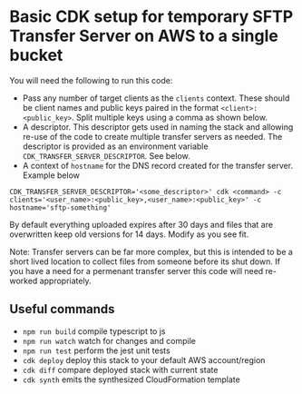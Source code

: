 # Basic CDK setup for temporary SFTP Transfer Server on AWS to a single bucket

You will need the following to run this code:

- Pass any number of target clients as the `clients` context. These should be client names and public keys paired in the format `<client>:<public_key>`. Split multiple keys using a comma as shown below.
- A descriptor. This descriptor gets used in naming the stack and allowing re-use of the code to create multiple transfer servers as needed. The descriptor is provided as an environment variable `CDK_TRANSFER_SERVER_DESCRIPTOR`. See below.
- A context of `hostname` for the DNS record created for the transfer server. Example below

```
CDK_TRANSFER_SERVER_DESCRIPTOR='<some_descriptor>' cdk <command> -c clients='<user_name>:<public_key>,<user_name>:<public_key>' -c hostname='sftp-something'
```

By default everything uploaded expires after 30 days and files that are overwritten keep old versions for 14 days. Modify as you see fit.

Note: Transfer servers can be far more complex, but this is intended to be a short lived location to collect files from someone before its shut down. If you have a need for a permenant transfer server this code will need re-worked appropriately.

## Useful commands

 * `npm run build`   compile typescript to js
 * `npm run watch`   watch for changes and compile
 * `npm run test`    perform the jest unit tests
 * `cdk deploy`      deploy this stack to your default AWS account/region
 * `cdk diff`        compare deployed stack with current state
 * `cdk synth`       emits the synthesized CloudFormation template
